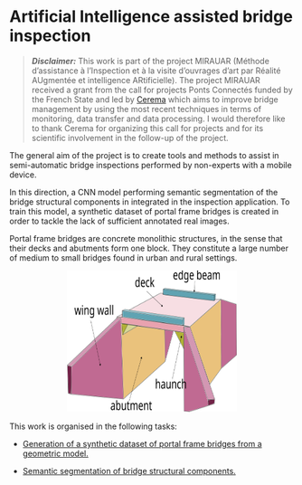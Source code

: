 # Artificial Intelligence assisted bridge inspection

>**_Disclaimer:_** This work is part of the project MIRAUAR (Méthode d’assistance à l’Inspection et à la visite d’ouvrages d’art par Réalité AUgmentée et intelligence ARtificielle). The project MIRAUAR received a grant from the call for projects Ponts Connectés funded by the French State and led by [Cerema](https://www.cerema.fr/en) which aims to improve bridge management by using the most recent techniques in terms of monitoring, data transfer and data processing. I would therefore like to thank Cerema for organizing this call for projects and for its scientific involvement in the follow-up of the project.

The general aim of the project is to create tools and methods to assist in semi-automatic bridge inspections performed by non-experts with a mobile device.

In this direction, a CNN model performing semantic segmentation of the bridge structural components in integrated in the inspection application. To train this model, a synthetic dataset of portal frame bridges is created in order to tackle the lack of sufficient annotated real images.

Portal frame bridges are concrete monolithic structures, in the sense that their decks and abutments form one block. They constitute a large number of medium to small bridges found in urban and rural settings.

<center><img src="./README_figures/pipo.svg" width="300" height="250"/></center>

This work is organised in the following tasks:

- [Generation of a synthetic dataset of portal frame bridges from a geometric model.](src/bridge_synthetic)

- [Semantic segmentation of bridge structural components.](src/bridge_component_segmentation)
